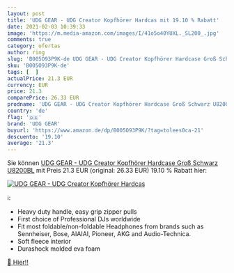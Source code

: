 ```yaml
---
layout: post
title: 'UDG GEAR - UDG Creator Kopfhörer Hardcas mit 19.10 % Rabatt'
date: 2021-02-03 10:39:33
image: 'https://m.media-amazon.com/images/I/41o5o40YUXL._SL200_.jpg'
comments: true
category: ofertas
author: ring
slug: 'B005O93P9K-de UDG GEAR - UDG Creator Kopfhörer Hardcase Groß Schwarz...'
sku: 'B005O93P9K-de'
tags: [  ]
actualPrice: 21.3 EUR
currency: EUR
price: 21.3
comparePrice: 26.33 EUR
prodname: 'UDG GEAR - UDG Creator Kopfhörer Hardcase Groß Schwarz U8200BL'
country: 'de'
flag: '🇩🇪'
brand: 'UDG GEAR'
buyurl: 'https://www.amazon.de/dp/B005O93P9K/?tag=tolees0ca-21'
descuento: '19.10'
average: '21.3'
---
```


Sie können [UDG GEAR - UDG Creator Kopfhörer Hardcase Groß Schwarz U8200BL](https://www.amazon.de/dp/B005O93P9K/?tag=tolees0ca-21) mit Preis 21.3 EUR (original: 26.33 EUR) 19.10 % Rabatt hier:

[![UDG GEAR - UDG Creator Kopfhörer Hardcas](https://m.media-amazon.com/images/I/41o5o40YUXL._SL200_.jpg)](https://www.amazon.de/dp/B005O93P9K/?tag=tolees0ca-21)

ℹ️:

- Heavy duty handle, easy grip zipper pulls
- First choice of Professional DJs worldwide
- Fit most foldable/non-foldable Headphones from brands such as Sennheiser, Bose, AIAIAI, Pioneer, AKG and Audio-Technica.
- Soft fleece interior
- Durashock molded eva foam

[🛒 Hier!!](https://www.amazon.de/dp/B005O93P9K/?tag=tolees0ca-21)
